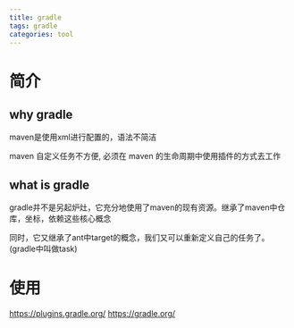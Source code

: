 ```yaml
---
title: gradle
tags: gradle
categories: tool
---
```



<!--more-->

# 简介

## why gradle

maven是使用xml进行配置的，语法不简洁

maven 自定义任务不方便, 必须在 maven 的生命周期中使用插件的方式去工作

## what is gradle

gradle并不是另起炉灶，它充分地使用了maven的现有资源。继承了maven中仓库，坐标，依赖这些核心概念

同时，它又继承了ant中target的概念，我们又可以重新定义自己的任务了。(gradle中叫做task)


# 使用

https://plugins.gradle.org/
https://gradle.org/